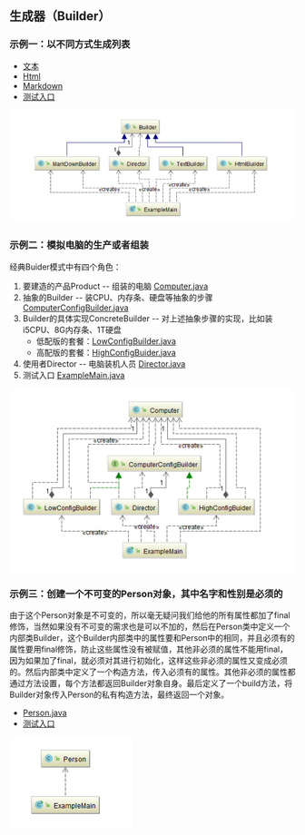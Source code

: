 ## 生成器（Builder）

### 示例一：以不同方式生成列表

- [文本](src/main/java/com/jueee/example01/TextBuilder.java)
- [Html](src/main/java/com/jueee/example01/HtmlBuilder.java)
- [Markdown](src/main/java/com/jueee/example01/MarkDownBuilder.java)
- [测试入口](src/main/java/com/jueee/example01/ExampleMain.java)

![1564555077853](assets/1564555077853.png)

### 示例二：模拟电脑的生产或者组装

经典Buider模式中有四个角色：

1. 要建造的产品Product -- 组装的电脑 [Computer.java](src/main/java/com/jueee/example02/Computer.java)
2. 抽象的Builder -- 装CPU、内存条、硬盘等抽象的步骤 [ComputerConfigBuilder.java](src/main/java/com/jueee/example02/ComputerConfigBuilder.java)
3. Builder的具体实现ConcreteBuilder -- 对上述抽象步骤的实现，比如装i5CPU、8G内存条、1T硬盘
   - 低配版的套餐：[LowConfigBuilder.java](src/main/java/com/jueee/example02/LowConfigBuilder.java)
   - 高配版的套餐：[HighConfigBuider.java](src/main/java/com/jueee/example02/HighConfigBuider.java)
4. 使用者Director -- 电脑装机人员 [Director.java](src/main/java/com/jueee/example02/Director.java)
5. 测试入口 [ExampleMain.java](src/main/java/com/jueee/example02/ExampleMain.java)

![1564555131466](assets/1564555131466.png)

### 示例三：创建一个不可变的Person对象，其中名字和性别是必须的

由于这个Person对象是不可变的，所以毫无疑问我们给他的所有属性都加了final修饰，当然如果没有不可变的需求也是可以不加的，然后在Person类中定义一个内部类Builder，这个Builder内部类中的属性要和Person中的相同，并且必须有的属性要用final修饰，防止这些属性没有被赋值，其他非必须的属性不能用final，因为如果加了final，就必须对其进行初始化，这样这些非必须的属性又变成必须的。然后内部类中定义了一个构造方法，传入必须有的属性。其他非必须的属性都通过方法设置，每个方法都返回Builder对象自身。最后定义了一个build方法，将Builder对象传入Person的私有构造方法，最终返回一个对象。

- [Person.java](src/main/java/com/jueee/example03/Person.java)
- [测试入口](src/main/java/com/jueee/example03/ExampleMain.java)

![1564555194270](assets/1564555194270.png)



